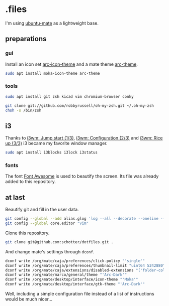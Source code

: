 # .files

I'm using [ubuntu-mate](https://ubuntu-mate.org/download/) as a lightweight base.

## preparations

### gui

Install an icon set [arc-icon-theme](https://github.com/horst3180/arc-icon-theme)
and a mate theme [arc-theme](https://github.com/horst3180/Arc-theme).

```Bash
sudo apt install moka-icon-theme arc-theme
```

### tools

```Bash
sudo apt install git zsh kicad vim chromium-browser conky
```

```Bash
git clone git://github.com/robbyrussell/oh-my-zsh.git ~/.oh-my-zsh
chsh -s /bin/zsh
```

## i3

Thanks to
[i3wm: Jump start (1/3)](https://www.youtube.com/watch?v=j1I63wGcvU4),
[i3wm: Configuration (2/3)](https://www.youtube.com/watch?v=8-S0cWnLBKg) and
[i3wm: Rice up (3/3)](https://www.youtube.com/watch?v=ARKIwOlazKI)
i3 became my favorite window manager.

```Bash
sudo apt install i3blocks i3lock i3status
```

### fonts

The font [Font Awesome](https://github.com/FortAwesome/Font-Awesome) is used to beautify the screen.
Its file was already added to this repository.

## at last

Beautify git and fill in the user data.

```Bash
git config --global --add alias.glog 'log --all --decorate --oneline --graph'
git config --global core.editor "vim"
```

Clone this repository.

```Bash
git clone git@github.com:schotter/dotfiles.git .
```

And change mate's settings through `dconf`.

```Bash
dconf write /org/mate/caja/preferences/click-policy "'single'"
dconf write /org/mate/caja/preferences/thumbnail-limit "uint64 5242880"
dconf write /org/mate/caja/extensions/disabled-extensions "['folder-color', 'libcaja-wallpaper', 'libcaja-sendto']"
dconf write /org/mate/marco/general/theme "'Arc-Dark'"
dconf write /org/mate/desktop/interface/icon-theme "'Moka'"
dconf write /org/mate/desktop/interface/gtk-theme "'Arc-Dark'"
```

Well, including a simple configuration file instead of a list of instructions would be much nicer...
